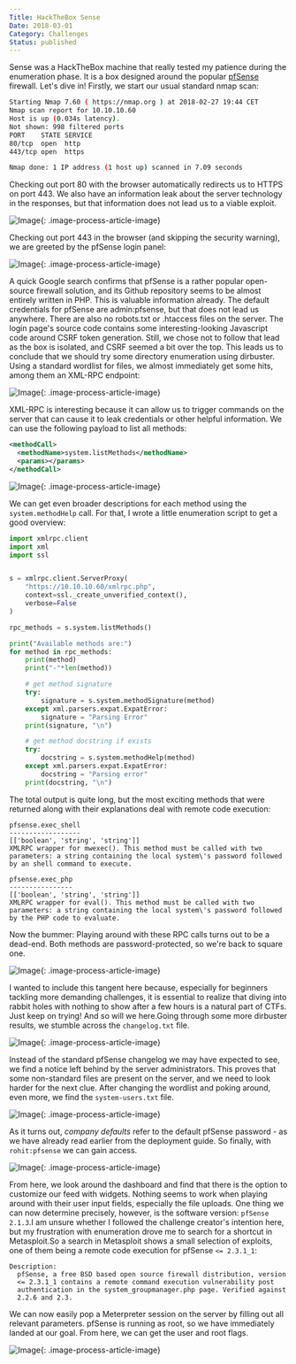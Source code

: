 ```yaml
---
Title: HackTheBox Sense
Date: 2018-03-01
Category: Challenges
Status: published
---
```


Sense was a HackTheBox machine that really tested my patience during the enumeration phase. It is a box designed around the popular [pfSense](https://www.pfsense.org/) firewall. Let's dive in! Firstly, we start our usual standard nmap scan:

```sh
Starting Nmap 7.60 ( https://nmap.org ) at 2018-02-27 19:44 CET
Nmap scan report for 10.10.10.60
Host is up (0.034s latency).
Not shown: 998 filtered ports
PORT    STATE SERVICE
80/tcp  open  http
443/tcp open  https

Nmap done: 1 IP address (1 host up) scanned in 7.09 seconds
```

Checking out port 80 with the browser automatically redirects us to HTTPS on port 443. We also have an information leak about the server technology in the responses, but that information does not lead us to a viable exploit.

![Image]({static}/images/839386424.png){: .image-process-article-image}

Checking out port 443 in the browser (and skipping the security warning), we are greeted by the pfSense login panel:

![Image]({static}/images/1399367803.png){: .image-process-article-image}

A quick Google search confirms that pfSense is a rather popular open-source firewall solution, and its Github repository seems to be almost entirely written in PHP. This is valuable information already. The default credentials for pfSense are admin:pfsense, but that does not lead us anywhere. There are also no robots.txt or .htaccess files on the server. The login page's source code contains some interesting-looking Javascript code around CSRF token generation. Still, we chose not to follow that lead as the box is isolated, and CSRF seemed a bit over the top. This leads us to conclude that we should try some directory enumeration using dirbuster. Using a standard wordlist for files, we almost immediately get some hits, among them an XML-RPC endpoint:

![Image]({static}/images/1555399102.png){: .image-process-article-image}

XML-RPC is interesting because it can allow us to trigger commands on the server that can cause it to leak credentials or other helpful information. We can use the following payload to list all methods:

```xml
<methodCall>
  <methodName>system.listMethods</methodName>
  <params></params>
</methodCall>
```

![Image]({static}/images/85609701.png){: .image-process-article-image}

We can get even broader descriptions for each method using the `system.methodHelp` call. For that, I wrote a little enumeration script to get a good overview:

```python
import xmlrpc.client
import xml
import ssl


s = xmlrpc.client.ServerProxy(
    "https://10.10.10.60/xmlrpc.php",
    context=ssl._create_unverified_context(),
    verbose=False
)

rpc_methods = s.system.listMethods()

print("Available methods are:")
for method in rpc_methods:
    print(method)
    print("-"*len(method))

    # get method signature
    try:
        signature = s.system.methodSignature(method)
    except xml.parsers.expat.ExpatError:
        signature = "Parsing Error"
    print(signature, "\n")

    # get method docstring if exists
    try:
        docstring = s.system.methodHelp(method)
    except xml.parsers.expat.ExpatError:
        docstring = "Parsing error"
    print(docstring, "\n")
```

The total output is quite long, but the most exciting methods that were returned along with their explanations deal with remote code execution:

```
pfsense.exec_shell
------------------
[['boolean', 'string', 'string']]
XMLRPC wrapper for mwexec(). This method must be called with two parameters: a string containing the local system\'s password followed by an shell command to execute.

pfsense.exec_php
----------------
[['boolean', 'string', 'string']]
XMLRPC wrapper for eval(). This method must be called with two parameters: a string containing the local system\'s password followed by the PHP code to evaluate.
```

Now the bummer: Playing around with these RPC calls turns out to be a dead-end. Both methods are password-protected, so we're back to square one.

![Image]({static}/images/300989342.png){: .image-process-article-image}

I wanted to include this tangent here because, especially for beginners tackling more demanding challenges, it is essential to realize that diving into rabbit holes with nothing to show after a few hours is a natural part of CTFs. Just keep on trying! And so will we here.Going through some more dirbuster results, we stumble across the `changelog.txt` file.

![Image]({static}/images/2008781597.png){: .image-process-article-image}

Instead of the standard pfSense changelog we may have expected to see, we find a notice left behind by the server administrators. This proves that some non-standard files are present on the server, and we need to look harder for the next clue. After changing the wordlist and poking around, even more, we find the `system-users.txt` file.

![Image]({static}/images/1765722213.png){: .image-process-article-image}

As it turns out, *company defaults* refer to the default pfSense password - as we have already read earlier from the deployment guide. So finally, with `rohit:pfsense` we can gain access.

![Image]({static}/images/1225847803.png){: .image-process-article-image}

From here, we look around the dashboard and find that there is the option to customize our feed with widgets. Nothing seems to work when playing around with their user input fields, especially the file uploads. One thing we can now determine precisely, however, is the software version: `pfSense 2.1.3`.I am unsure whether I followed the challenge creator's intention here, but my frustration with enumeration drove me to search for a shortcut in Metasploit.So a search in Metasploit shows a small selection of exploits, one of them being a remote code execution for pfSense `<= 2.3.1_1`:

```
Description:
  pfSense, a free BSD based open source firewall distribution, version
  <= 2.3.1_1 contains a remote command execution vulnerability post
  authentication in the system_groupmanager.php page. Verified against
  2.2.6 and 2.3.
```

We can now easily pop a Meterpreter session on the server by filling out all relevant parameters. pfSense is running as
root, so we have immediately landed at our goal. From here, we can get the user and root flags.

![Image]({static}/images/1150353223.png){: .image-process-article-image}
